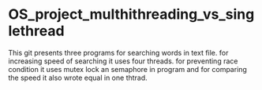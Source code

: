 # OS_project_multhithreading_vs_singlethread

This git presents three programs for searching words in text file.
for increasing speed of searching it uses four threads.
for preventing race condition it uses mutex lock an semaphore in program and for comparing the speed it also wrote equal in one thtrad.
